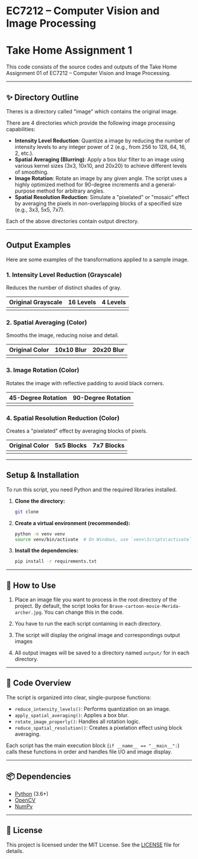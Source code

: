 # EC7212 – Computer Vision and Image Processing  
# Take Home Assignment 1

This code consists of the source codes and outputs of the Take Home Assignment 01 of EC7212 – Computer Vision and Image Processing.

---

## ✨ Directory Outline

Theres is a directory called "image" which contains the original image.

There are 4 directories which provide the following image processing capabilities:

* **Intensity Level Reduction**: Quantize a image by reducing the number of intensity levels to any integer power of 2 (e.g., from 256 to 128, 64, 16, 2, etc.).
* **Spatial Averaging (Blurring)**: Apply a box blur filter to an image using various kernel sizes (3x3, 10x10, and 20x20) to achieve different levels of smoothing.
* **Image Rotation**: Rotate an image by any given angle. The script uses a highly optimized method for 90-degree increments and a general-purpose method for arbitrary angles.
* **Spatial Resolution Reduction**: Simulate a "pixelated" or "mosaic" effect by averaging the pixels in non-overlapping blocks of a specified size (e.g., 3x3, 5x5, 7x7).

Each of the above directories contain output directory.

---

## Output Examples

Here are some examples of the transformations applied to a sample image.

### 1. Intensity Level Reduction (Grayscale)
Reduces the number of distinct shades of gray.

| Original Grayscale | 16 Levels | 4 Levels |
| :---: | :---: | :---: |
|  | |  |

### 2. Spatial Averaging (Color)
Smooths the image, reducing noise and detail.

| Original Color | 10x10 Blur | 20x20 Blur |
| :---: | :---: | :---: |
| | |  |


### 3. Image Rotation (Color)
Rotates the image with reflective padding to avoid black corners.

| 45-Degree Rotation | 90-Degree Rotation |
| :---: | :---: |
|  |  |


### 4. Spatial Resolution Reduction (Color)
Creates a "pixelated" effect by averaging blocks of pixels.

| Original Color | 5x5 Blocks | 7x7 Blocks |
| :---: | :---: | :---: |
|  |  |  |

---

## Setup & Installation

To run this script, you need Python and the required libraries installed.

1.  **Clone the directory:**
    ```bash
    git clone 
    ```

2.  **Create a virtual environment (recommended):**
    ```bash
    python -m venv venv
    source venv/bin/activate  # On Windows, use `venv\Scripts\activate`
    ```

3.  **Install the dependencies:**
    ```bash
    pip install -r requirements.txt
    ```

---

## 🚀 How to Use

1.  Place an image file you want to process in the root directory of the project. By default, the script looks for `Brave-cartoon-movie-Merida-archer.jpg`. You can change this in the code.

2.  You have to run the each script containing in each directory.

3.  The script will display the original image and correspondings output images

4.  All output images will be saved to a  directory named `output/` for in each directory.

---

## 📂 Code Overview

The script is organized into clear, single-purpose functions:

* `reduce_intensity_levels()`: Performs quantization on an image.
* `apply_spatial_averaging()`: Applies a box blur.
* `rotate_image_properly()`: Handles all rotation logic.
* `reduce_spatial_resolution()`: Creates a pixelation effect using block averaging.

Each script has the main execution block (`if __name__ == "__main__":`) calls these functions in order and handles file I/O and image display.

---

## 📦 Dependencies

* [Python](https://www.python.org/) (3.6+)
* [OpenCV](https://pypi.org/project/opencv-python/)
* [NumPy](https://pypi.org/project/numpy/)

---

## 📄 License

This project is licensed under the MIT License. See the [LICENSE](LICENSE.md) file for details.

